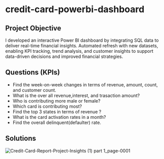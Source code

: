# credit-card-powerbi-dashboard

## Project Objective 
I developed an interactive Power BI dashboard by integrating SQL data to deliver real-time financial insights. Automated refresh with new datasets, enabling KPI tracking, trend analysis, and customer insights to support data-driven decisions and improved financial strategies.

## Questions (KPIs)
- Find the week-on-week changes in terms of revenue, amount, count, and customer count.
- What is the over all revenue,interest, and trasaction amount?
- Who is contributing more male or female?
- Which card is contributing most? 
- Find the top 3 states in terms of revenue ?
- What is the card activation rates in a month?
- Find the overall delinquent(defaulter) rate.

## Solutions 
![Credit-Card-Report-Project-Insights (1) part 1_page-0001](https://github.com/user-attachments/assets/7bbf842c-c243-4ead-95cf-003315cf80b8)


